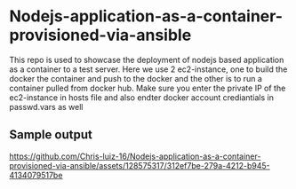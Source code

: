 # Nodejs-application-as-a-container-provisioned-via-ansible

This repo is used to showcase the deployment of nodejs based application as a container to a test server. Here we use 2 ec2-instance, one to build the docker the container and push to the docker and the other is to run a container pulled from docker hub. Make sure you enter the private IP of the ec2-instance in hosts file and also endter docker account crediantials in passwd.vars as well


## Sample output
https://github.com/Chris-luiz-16/Nodejs-application-as-a-container-provisioned-via-ansible/assets/128575317/312ef7be-279a-4212-b945-4134079517be

